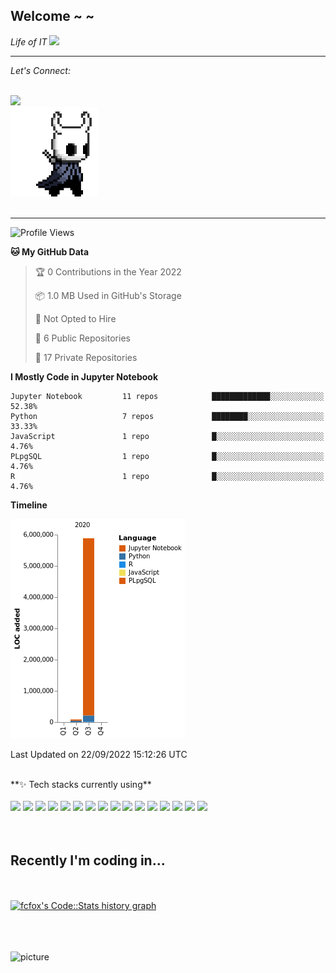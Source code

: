 <h2> Welcome ~ ~</h2>
<p><em>Life of IT <img src="https://media.giphy.com/media/WUlplcMpOCEmTGBtBW/giphy.gif" width="30"> 
</em></p>


-------



<div align="left">

<i>Let's Connect:</i>

<!--
<a href="" target="_blank"><img src="https://img.shields.io/badge/LinkedIn-%230077B5.svg?&style=flat-square&logo=linkedin&logoColor=white" alt="LinkedIn"></a>
<a href=""><img src="https://img.shields.io/badge/-Twitter-1da1f2?style=flat-square&labelColor=1da1f2&logo=twitter&logoColor=white" alt="Twitter"></a>
<a href="" target="_blank"><img src="https://img.shields.io/badge/Instagram-%23E4405F.svg?&style=flat-square&logo=instagram&logoColor=white" alt="Instagram"></a>
-->
</div>


<br>
<div class=positon>
<code><a href="https://github.com/FC1009/github-readme-stats"><img height="140" src="https://github-readme-stats.vercel.app/api?username=FC1009"></a>
</code>
 <img  src="https://raw.githubusercontent.com/TanZng/TanZng/master/assets/hollor_knight3.gif" width="140"/>
</div>
<br>



-------

<!--START_SECTION:waka-->
![Profile Views](http://img.shields.io/badge/Profile%20Views-0-blue)

**🐱 My GitHub Data** 

> 🏆 0 Contributions in the Year 2022
 > 
> 📦 1.0 MB Used in GitHub's Storage 
 > 
> 🚫 Not Opted to Hire
 > 
> 📜 6 Public Repositories 
 > 
> 🔑 17 Private Repositories  
 > 
**I Mostly Code in Jupyter Notebook** 

```text
Jupyter Notebook         11 repos            █████████████░░░░░░░░░░░░   52.38% 
Python                   7 repos             ████████░░░░░░░░░░░░░░░░░   33.33% 
JavaScript               1 repo              █░░░░░░░░░░░░░░░░░░░░░░░░   4.76% 
PLpgSQL                  1 repo              █░░░░░░░░░░░░░░░░░░░░░░░░   4.76% 
R                        1 repo              █░░░░░░░░░░░░░░░░░░░░░░░░   4.76%

```


**Timeline**

![Chart not found](https://raw.githubusercontent.com/FC1009/FC1009/master/charts/bar_graph.png) 


 Last Updated on 22/09/2022 15:12:26 UTC
<!--END_SECTION:waka-->


<br>
**✨ Tech stacks currently using** 
<br>
<br>
<code><a href="https://www.python.org/" target="_blank"><img height="50" src="https://www.vectorlogo.zone/logos/python/python-ar21.svg"></a></code>
<code><a href="https://jupyter.org/" target="_blank"><img height="50" src="https://www.vectorlogo.zone/logos/jupyter/jupyter-ar21.svg"></a></code>
<code><a href="https://git-scm.com/" target="_blank"><img height="50" src="https://www.vectorlogo.zone/logos/git-scm/git-scm-ar21.svg"></a></code>
<code><a href="https://www.mysql.com/" target="_blank"><img height="50" src="https://www.vectorlogo.zone/logos/mysql/mysql-ar21.svg"></a></code>
<code><a href="https://www.json.org/" target="_blank"><img height="50" src="https://www.vectorlogo.zone/logos/json/json-ar21.svg"></a></code>
<code><a href="https://www.docker.com/" target="_blank"><img height="50" src="https://www.vectorlogo.zone/logos/docker/docker-ar21.svg"></a></code>
<code><a href="https://spark.apache.org/" target="_blank"><img height="50" src="https://www.vectorlogo.zone/logos/apache_spark/apache_spark-ar21.svg"></a></code>
<code><a href="https://hadoop.apache.org/" target="_blank"><img height="50" src="https://www.vectorlogo.zone/logos/apache_hadoop/apache_hadoop-ar21.svg"></a></code>
<code><a href="https://www.djangoproject.com/" target="_blank"><img height="50" src="https://www.vectorlogo.zone/logos/djangoproject/djangoproject-ar21.svg"></a></code>
<code><a href="https://flask.palletsprojects.com/en/1.1.x/" target="_blank"><img height="50" src="https://www.vectorlogo.zone/logos/pocoo_flask/pocoo_flask-ar21.svg"></a></code>
<code><a href="https://www.javascript.com/" target="_blank"><img height="50" src="https://www.vectorlogo.zone/logos/javascript/javascript-ar21.svg"></a></code>
<code><a href="https://www.w3schools.com/html/" target="_blank"><img height="50" src="https://www.vectorlogo.zone/logos/w3_html5/w3_html5-ar21.svg"></a></code>
<code><a href="https://kafka.apache.org/" target="_blank"><img height="50" src="https://www.vectorlogo.zone/logos/apache_kafka/apache_kafka-ar21.svg"></a></code>
<code><a href="http://linux.vbird.org/linux_basic/0110whatislinux.php" target="_blank"><img height="50" src="https://www.vectorlogo.zone/logos/linux/linux-ar21.svg"></a></code>
<code><a href="https://cloud.google.com/" target="_blank"><img height="50" src="https://www.vectorlogo.zone/logos/google_cloud/google_cloud-ar21.svg"></a></code>
<code><a href="https://aws.amazon.com/" target="_blank"><img height="50" src="https://www.vectorlogo.zone/logos/amazon_aws/amazon_aws-ar21.svg"></a></code>

<br>
<br>
<br> 


## Recently I'm coding in... 

<br>
<br>
<a href="https://codestats.net/users/fcfox">
  <img src='https://tibamepro.herokuapp.com/history-graph/fcfox?width=850&height=300&timezone=08:00&history_days=21&max_languages=9&language_colors=["3e4053","f15854","5da5da","faa43a","60bd68","f17cb0","b2912f","decf3f","b276b2","808080"]' alt="fcfox's Code::Stats history graph" />
</a>


<br>
<br>


<br />
<br />

![picture](https://raw.githubusercontent.com/saadeghi/saadeghi/master/dino.gif)
<br />
<br />
